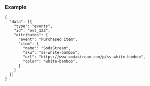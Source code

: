### Example

<pre class="all"><code class="json">{
  "data": [{
    "type": "events",
    "id": "evt_123",
    "attributes": {
      "event": "Purchased item",
      "item": {
        "name": "SodaStream",
        "sku": "ss-white-bamboo",
        "url": "https://www.sodastream.com/p/ss-white-bamboo",
        "color": "white-bamboo",
      }
    }
  }]
}</code></pre>